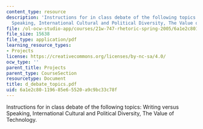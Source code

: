 ```yaml
---
content_type: resource
description: 'Instructions for in class debate of the following topics: Writing versus
  Speaking, International Cultural and Political Diversity, The Value of Technology.'
file: /ol-ocw-studio-app/courses/21w-747-rhetoric-spring-2005/6a1e2c80119685e65520a9c9bc33c78f_d_debate_topics.pdf
file_size: 15638
file_type: application/pdf
learning_resource_types:
- Projects
license: https://creativecommons.org/licenses/by-nc-sa/4.0/
ocw_type: ''
parent_title: Projects
parent_type: CourseSection
resourcetype: Document
title: d_debate_topics.pdf
uid: 6a1e2c80-1196-85e6-5520-a9c9bc33c78f
---
```

Instructions for in class debate of the following topics: Writing versus Speaking, International Cultural and Political Diversity, The Value of Technology.